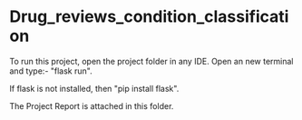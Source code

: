 # Drug_reviews_condition_classification



To run this project, open the project folder in any IDE. Open an new terminal and type:- "flask run".

If flask is not installed, then "pip install flask".

The Project Report is attached in this folder.
